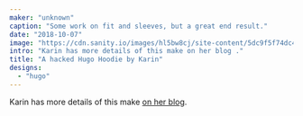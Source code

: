 ```yaml
---
maker: "unknown"
caption: "Some work on fit and sleeves, but a great end result."
date: "2018-10-07"
image: "https://cdn.sanity.io/images/hl5bw8cj/site-content/5dc9f5f74dc466d258437a2aca91ab10fcca1e70-2712x1905.jpg"
intro: "Karin has more details of this make on her blog ."
title: "A hacked Hugo Hoodie by Karin"
designs:
  - "hugo"
---
```



Karin has more details of this make [on her blog](https://www.karinkay.nl/freesewing-hugo-hoodie/). 

